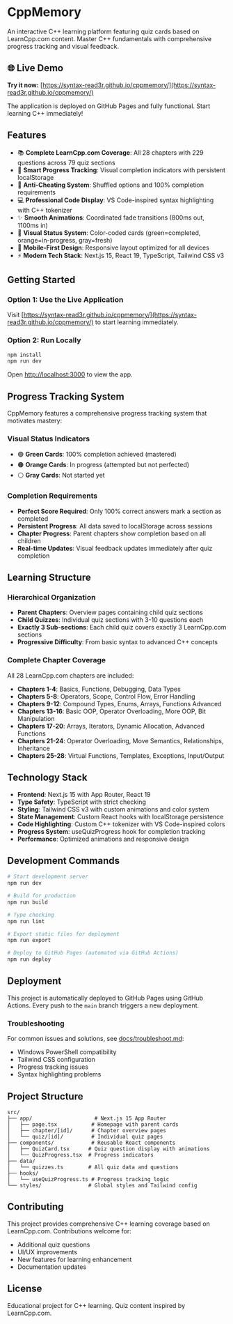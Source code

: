# CppMemory

An interactive C++ learning platform featuring quiz cards based on LearnCpp.com content. Master C++ fundamentals with comprehensive progress tracking and visual feedback.

## 🌐 Live Demo

**Try it now:** [https://syntax-read3r.github.io/cppmemory/](https://syntax-read3r.github.io/cppmemory/)

The application is deployed on GitHub Pages and fully functional. Start learning C++ immediately!

## Features

- 📚 **Complete LearnCpp.com Coverage**: All 28 chapters with 229 questions across 79 quiz sections
- 🎯 **Smart Progress Tracking**: Visual completion indicators with persistent localStorage
- 🧠 **Anti-Cheating System**: Shuffled options and 100% completion requirements
- 💻 **Professional Code Display**: VS Code-inspired syntax highlighting with C++ tokenizer
- ✨ **Smooth Animations**: Coordinated fade transitions (800ms out, 1100ms in)
- 🎨 **Visual Status System**: Color-coded cards (green=completed, orange=in-progress, gray=fresh)
- 📱 **Mobile-First Design**: Responsive layout optimized for all devices
- ⚡ **Modern Tech Stack**: Next.js 15, React 19, TypeScript, Tailwind CSS v3

## Getting Started

### Option 1: Use the Live Application
Visit [https://syntax-read3r.github.io/cppmemory/](https://syntax-read3r.github.io/cppmemory/) to start learning immediately.

### Option 2: Run Locally
```bash
npm install
npm run dev
```

Open [http://localhost:3000](http://localhost:3000) to view the app.

## Progress Tracking System

CppMemory features a comprehensive progress tracking system that motivates mastery:

### Visual Status Indicators
- 🟢 **Green Cards**: 100% completion achieved (mastered)
- 🟠 **Orange Cards**: In progress (attempted but not perfected)
- ⚪ **Gray Cards**: Not started yet

### Completion Requirements
- **Perfect Score Required**: Only 100% correct answers mark a section as completed
- **Persistent Progress**: All data saved to localStorage across sessions
- **Chapter Progress**: Parent chapters show completion based on all children
- **Real-time Updates**: Visual feedback updates immediately after quiz completion

## Learning Structure

### Hierarchical Organization
- **Parent Chapters**: Overview pages containing child quiz sections
- **Child Quizzes**: Individual quiz sections with 3-10 questions each
- **Exactly 3 Sub-sections**: Each child quiz covers exactly 3 LearnCpp.com sections
- **Progressive Difficulty**: From basic syntax to advanced C++ concepts

### Complete Chapter Coverage
All 28 LearnCpp.com chapters are included:
- **Chapters 1-4**: Basics, Functions, Debugging, Data Types
- **Chapters 5-8**: Operators, Scope, Control Flow, Error Handling
- **Chapters 9-12**: Compound Types, Enums, Arrays, Functions Advanced
- **Chapters 13-16**: Basic OOP, Operator Overloading, More OOP, Bit Manipulation
- **Chapters 17-20**: Arrays, Iterators, Dynamic Allocation, Advanced Functions
- **Chapters 21-24**: Operator Overloading, Move Semantics, Relationships, Inheritance
- **Chapters 25-28**: Virtual Functions, Templates, Exceptions, Input/Output

## Technology Stack

- **Frontend**: Next.js 15 with App Router, React 19
- **Type Safety**: TypeScript with strict checking
- **Styling**: Tailwind CSS v3 with custom animations and color system
- **State Management**: Custom React hooks with localStorage persistence
- **Code Highlighting**: Custom C++ tokenizer with VS Code-inspired colors
- **Progress System**: useQuizProgress hook for completion tracking
- **Performance**: Optimized animations and responsive design

## Development Commands

```bash
# Start development server
npm run dev

# Build for production
npm run build

# Type checking
npm run lint

# Export static files for deployment
npm run export

# Deploy to GitHub Pages (automated via GitHub Actions)
npm run deploy
```

## Deployment

This project is automatically deployed to GitHub Pages using GitHub Actions. Every push to the `main` branch triggers a new deployment.

### Troubleshooting

For common issues and solutions, see [docs/troubleshoot.md](docs/troubleshoot.md):
- Windows PowerShell compatibility
- Tailwind CSS configuration
- Progress tracking issues
- Syntax highlighting problems

## Project Structure

```
src/
├── app/                    # Next.js 15 App Router
│   ├── page.tsx           # Homepage with parent cards
│   ├── chapter/[id]/      # Chapter overview pages
│   └── quiz/[id]/         # Individual quiz pages
├── components/            # Reusable React components
│   ├── QuizCard.tsx      # Quiz question display with animations
│   └── QuizProgress.tsx  # Progress indicators
├── data/
│   └── quizzes.ts        # All quiz data and questions
├── hooks/
│   └── useQuizProgress.ts # Progress tracking logic
└── styles/               # Global styles and Tailwind config
```

## Contributing

This project provides comprehensive C++ learning coverage based on LearnCpp.com. Contributions welcome for:
- Additional quiz questions
- UI/UX improvements
- New features for learning enhancement
- Documentation updates

## License

Educational project for C++ learning. Quiz content inspired by LearnCpp.com.